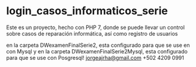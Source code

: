 # login_casos_informaticos_serie
Este es un proyecto, hecho con PHP 7, donde se puede llevar un control sobre casos de reparación informática, así  como registro de usuarios

en la carpeta DWexamenFinalSerie2, esta configurado para que se use en con Mysql
y en la carpeta DWexamenFinalSerie2Mysql, esta configurado para que se use con Posgresql!
jorgeajrha@gmail.com
+502 4209 0991
